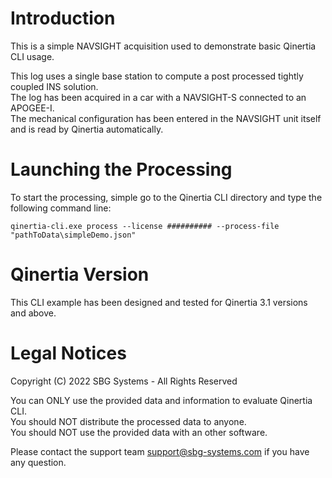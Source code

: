 # Introduction
This is a simple NAVSIGHT acquisition used to demonstrate basic Qinertia CLI usage.

This log uses a single base station to compute a post processed tightly coupled INS solution.\
The log has been acquired in a car with a NAVSIGHT-S connected to an APOGEE-I.\
The mechanical configuration has been entered in the NAVSIGHT unit itself and is read by Qinertia automatically.

# Launching the Processing
To start the processing, simple go to the Qinertia CLI directory and type the following command line:

```console
qinertia-cli.exe process --license ########## --process-file "pathToData\simpleDemo.json"
```

# Qinertia Version
This CLI example has been designed and tested for Qinertia 3.1 versions and above.

# Legal Notices
Copyright (C) 2022 SBG Systems - All Rights Reserved

You can ONLY use the provided data and information to evaluate Qinertia CLI.\
You should NOT distribute the processed data to anyone.\
You should NOT use the provided data with an other software.

Please contact the support team support@sbg-systems.com if you have any question.